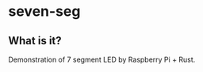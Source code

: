 seven-seg
=========

What is it?
-----------

Demonstration of 7 segment LED by Raspberry Pi + Rust.

